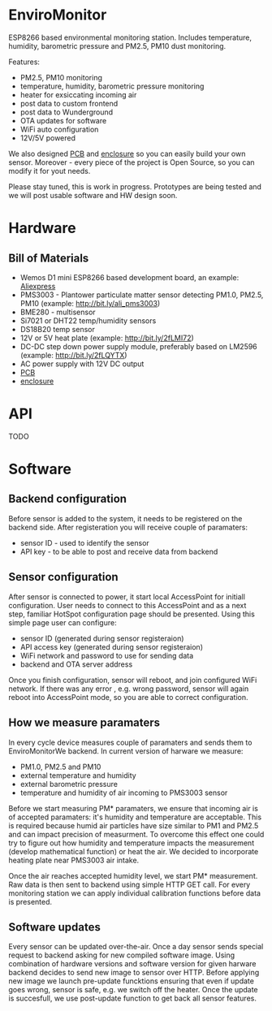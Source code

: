 # EnviroMonitor
ESP8266 based environmental monitoring station. Includes temperature, humidity, barometric pressure and PM2.5, PM10 dust monitoring.

Features:
- PM2.5, PM10 monitoring
- temperature, humidity, barometric pressure monitoring
- heater for exsiccating incoming air
- post data to custom frontend
- post data to Wunderground
- OTA updates for software
- WiFi auto configuration
- 12V/5V powered

We also designed [PCB](https://github.com/EnviroMonitor/EnviroMonitorElectronics) and [enclosure](https://github.com/EnviroMonitor/EnviroMonitorEnclosure) so you can easily build your own sensor. Moreover - every piece of the project is Open Source, so you can modify it for yout needs.

Please stay tuned, this is work in progress. Prototypes are being tested and we will post usable software and HW design soon.

# Hardware

## Bill of Materials
- Wemos D1 mini ESP8266 based development board, an example: [Aliexpress](https://pl.aliexpress.com/item/D1-mini-Mini-NodeMcu-4M-bytes-Lua-WIFI-Internet-of-Things-development-board-based-ESP8266/32529101036.html?spm=2114.13010208.99999999.278.MMIp1C)
- PMS3003 - Plantower particulate matter sensor detecting PM1.0, PM2.5, PM10 (example: http://bit.ly/ali_pms3003)
- BME280 - multisensor
- Si7021 or DHT22 temp/humidity sensors
- DS18B20 temp sensor
- 12V or 5V heat plate (example: http://bit.ly/2fLMI72)
- DC-DC step down power supply module, preferably based on LM2596 (example: http://bit.ly/2fLQYTX)
- AC power supply with 12V DC output
- [PCB](https://github.com/EnviroMonitor/EnviroMonitorElectronics)
- [enclosure](https://github.com/EnviroMonitor/EnviroMonitorEnclosure)

# API

TODO

# Software
## Backend configuration
Before sensor is added to the system, it needs to be registered on the backend side. After registeration you will receive couple of paramaters:
- sensor ID - used to identify the sensor
- API key - to be able to post and receive data from backend
## Sensor configuration
After sensor is connected to power, it start local AccessPoint for initiall configuration. User needs to connect to this AccessPoint and as a next step, familiar HotSpot configuration page should be presented. Using this simple page user can configure:
- sensor ID (generated during sensor registeraion)
- API access key (generated during sensor registeraion)
- WiFi network and password to use for sending data
- backend and OTA server address

Once you finish configuration, sensor will reboot, and join configured WiFi network. If there was any error , e.g. wrong password, sensor will again reboot into AccessPoint mode, so you are able to correct configuration.

## How we measure paramaters
In every cycle device measures couple of paramaters and sends them to EnviroMonitorWe backend. In current version of harware we measure:
- PM1.0, PM2.5 and PM10
- external temperature and humidity
- external barometric pressure
- temperature and humidity of air incoming to PMS3003 sensor

Before we start measuring PM* paramaters, we ensure that incoming air is of accepted paramaters: it's humidity and temperature are acceptable. This is required because humid air particles have size similar to PM1 and PM2.5 and can impact precision of measurment. To overcome this effect one could try to figure out how humidity and temperature impacts the measurement (develop mathematical function) or heat the air. We decided to incorporate heating plate near PMS3003 air intake. 

Once the air reaches accepted humidity level, we start PM* measurement. Raw data is then sent to backend using simple HTTP GET call. For every monitoring station we can apply individual calibration functions before data is presented.

## Software updates
Every sensor can be updated over-the-air. Once a day sensor sends special request to backend asking for new compiled software image. Using combination of hardware versions and software version for given harware backend decides to send new image to sensor over HTTP. 
Before applying new image we launch pre-update funcktions ensuring that even if update goes wrong, sensor is safe, e.g. we switch off the heater. Once the update is succesfull, we use post-update function to get back all sensor features.
